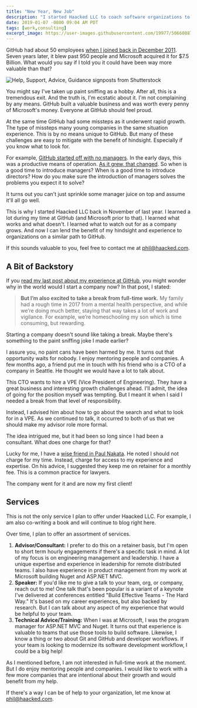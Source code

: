 ```yaml
---
title: "New Year, New Job"
description: "I started Haacked LLC to coach software organizations to be the best version of themselves."
date: 2019-01-07 -0800 09:04 AM PDT
tags: [work,consulting]
excerpt_image: https://user-images.githubusercontent.com/19977/50660887-27bfdc00-0f56-11e9-84ef-87be1bd61416.jpg
---
```


GitHub had about 50 employees [when I joined back in December 2011](https://haacked.com/archive/2011/12/07/hello-github.aspx/). Seven years later, it blew past 950 people and Microsoft acquired it for $7.5 Billion. What would you say if I told you it could have been way more valuable than that?

![Help, Support, Advice, Guidance signposts from Shutterstock](https://user-images.githubusercontent.com/19977/50660887-27bfdc00-0f56-11e9-84ef-87be1bd61416.jpg)

You might say I've taken up paint sniffing as a hobby. After all, this is a tremendous exit. And the truth is, I'm ecstatic about it. I'm not complaining by any means. GitHub built a valuable business and was worth every penny of Microsoft's money. Everyone at GitHub should feel proud.

At the same time GitHub had some missteps as it underwent rapid growth. The type of missteps many young companies in the same situation experience. This is by no means unique to GitHub. But many of these challenges are easy to mitigate with the benefit of hindsight. Especially if you know what to look for.

For example, [GitHub started off with no managers](https://www.fastcompany.com/3020181/inside-githubs-super-lean-management-strategy-and-how-it-drives-innovation). In the early days, this was a productive means of operation. [As it grew, that changed](https://www.theglobeandmail.com/report-on-business/small-business/startups/why-github-finally-abandoned-its-bossless-workplace/article31718152/). So when is a good time to introduce managers? When is a good time to introduce directors? How do you make sure the introduction of managers solves the problems you expect it to solve?

It turns out you can't just sprinkle some manager juice on top and assume it'll all go well.

This is why I started Haacked LLC back in November of last year. I learned a lot during my time at GitHub (and Microsoft prior to that). I learned what works and what doesn't. I learned what to watch out for as a company grows. And now I can lend the benefit of my hindsight and experience to organizations on a similar path to GitHub.

If this sounds valuable to you, feel free to contact me at phil@haacked.com.

## A Bit of Backstory

If you [read my last post about my experience at GitHub](https://haacked.com/archive/2018/12/18/leaving-github/), you might wonder why in the world would I start a company now? In that post, I stated:

> __But I’m also excited to take a break from full-time work.__ My family had a rough time in 2017 from a mental health perspective, and while we’re doing much better, staying that way takes a lot of work and vigilance. For example, we’re homeschooling my son which is time consuming, but rewarding.

Starting a company doesn't sound like taking a break. Maybe there's something to the paint sniffing joke I made earlier?

I assure you, no paint cans have been harmed by me. It turns  out that opportunity waits for nobody. I enjoy mentoring people and companies. A few months ago, a friend put me in touch with his friend who is a CTO of a company in Seattle. He thought we would have a lot to talk about.

This CTO wants to hire a VPE (Vice President of Engineering). They have a great business and interesting growth challenges ahead. I'll admit, the idea of going for the position myself was tempting. But I meant it when I said I needed a break from that level of responsibility.

Instead, I advised him about how to go about the search and what to look for in a VPE. As we continued to talk, it occurred to both of us that we should make my advisor role more formal.

The idea intrigued me, but it had been so long since I had been a consultant. What does one charge for that?

Lucky for me, I have a [wise friend in Paul Nakata](https://twitter.com/paulnakata). He noted I should not charge for my time. Instead, charge for access to my experience and expertise. On his advice, I suggested they keep me on retainer for a monthly fee. This is a common practice for lawyers.

The company went for it and are now my first client!

## Services

This is not the only service I plan to offer under Haacked LLC. For example, I am also co-writing a book and will continue to blog right here.

Over time, I plan to offer an assortment of services.

1. __Advisor/Consultant:__ I prefer to do this on a retainer basis, but I'm open to short term hourly engagements if there's a specific task in mind. A lot of my focus is on engineering management and leadership. I have a unique expertise and experience in leadership for remote distributed teams. I also have experience in product management from my work at Microsoft building Nuget and ASP.NET MVC.
2. __Speaker:__ If you'd like me to give a talk to your team, org, or company, reach out to me! One talk that's been popular is a variant of a keynote I've delivered at conferences entitled "Build Effective Teams - The Hard Way." It's based on my career experiences, but also backed by research. But I can talk about any aspect of my experience that would be helpful to your team.
3. __Technical Advice/Training:__ When I was at Microsoft, I was the program manager for ASP.NET MVC and Nuget. It turns out that experience is valuable to teams that use those tools to build software. Likewise, I know a thing or two about Git and GitHub and developer workflows. If your team is looking to modernize its software development workflow, I could be a big help!

As I mentioned before, I am not interested in full-time work at the moment. But I do enjoy mentoring people and companies. I would like to work with a few more companies that are intentional about their growth and would benefit from my help.

If there's a way I can be of help to your organization, let me know at phil@haacked.com.

